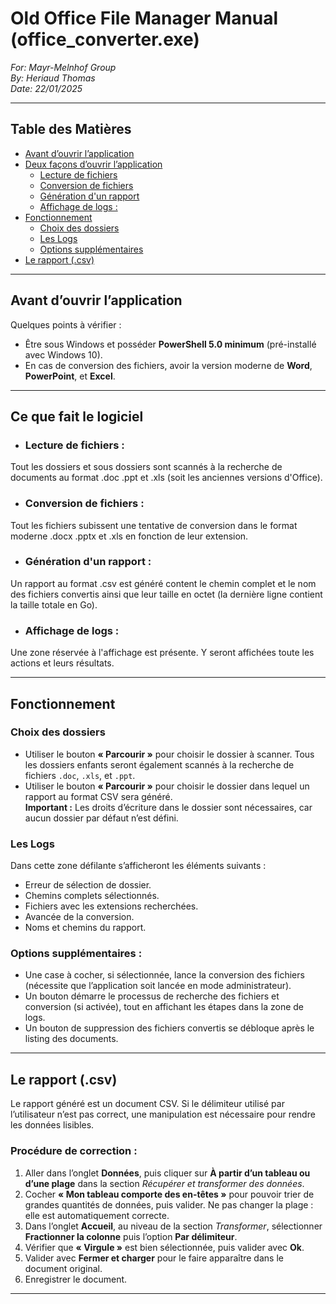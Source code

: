
# Old Office File Manager Manual (office_converter.exe)

_For: Mayr-Melnhof Group_  
_By: Heriaud Thomas_  
_Date: 22/01/2025_

---

## Table des Matières

- [Avant d’ouvrir l’application](#avant-douvrir-lapplication)
- [Deux façons d’ouvrir l’application](#deux-façons-douvrir-lapplication)
  - [Lecture de fichiers](#lecture-de-fichiers-)
  - [Conversion de fichiers](#conversion-de-fichiers-)
  - [Génération d'un rapport](#génération-dun-rapport-)
  - [Affichage de logs :](#affichage-de-logs-)
- [Fonctionnement](#fonctionnement)
  - [Choix des dossiers](#choix-des-dossiers)
  - [Les Logs](#les-logs)
  - [Options supplémentaires](#options-supplémentaires-)
- [Le rapport (.csv)](#le-rapport-csv)

---

## Avant d’ouvrir l’application

Quelques points à vérifier :

- Être sous Windows et posséder **PowerShell 5.0 minimum** (pré-installé avec Windows 10).
- En cas de conversion des fichiers, avoir la version moderne de **Word**, **PowerPoint**, et **Excel**.

---

## Ce que fait le logiciel 
- ### Lecture de fichiers :
Tout les dossiers et sous dossiers sont scannés à la recherche de documents au format .doc .ppt et .xls (soit les anciennes versions d'Office).
- ### Conversion de fichiers :
Tout les fichiers subissent une tentative de conversion dans le format moderne .docx .pptx et .xls en fonction de leur extension.
- ### Génération d'un rapport :
Un rapport au format .csv est généré content le chemin complet et le nom des fichiers convertis ainsi que leur taille en octet (la dernière ligne contient la taille totale en Go).
- ### Affichage de logs :
Une zone réservée à l'affichage est présente. Y seront affichées toute les actions et leurs résultats.

---

## Fonctionnement

### Choix des dossiers

- Utiliser le bouton **« Parcourir »** pour choisir le dossier à scanner. Tous les dossiers enfants seront également scannés à la recherche de fichiers `.doc`, `.xls`, et `.ppt`.
- Utiliser le bouton **« Parcourir »** pour choisir le dossier dans lequel un rapport au format CSV sera généré.  
  **Important :** Les droits d’écriture dans le dossier sont nécessaires, car aucun dossier par défaut n’est défini.



### Les Logs

Dans cette zone défilante s’afficheront les éléments suivants :
- Erreur de sélection de dossier.
- Chemins complets sélectionnés.
- Fichiers avec les extensions recherchées.
- Avancée de la conversion.
- Noms et chemins du rapport.



### Options supplémentaires :
+ Une case à cocher, si sélectionnée, lance la conversion des fichiers (nécessite que l’application soit lancée en mode administrateur).
+ Un bouton démarre le processus de recherche des fichiers et conversion (si activée), tout en affichant les étapes dans la zone de logs.
+ Un bouton de suppression des fichiers convertis se débloque après le listing des documents.

---

## Le rapport (.csv)

Le rapport généré est un document CSV. Si le délimiteur utilisé par l’utilisateur n’est pas correct, une manipulation est nécessaire pour rendre les données lisibles.

### Procédure de correction :

1. Aller dans l’onglet **Données**, puis cliquer sur **À partir d’un tableau ou d’une plage** dans la section _Récupérer et transformer des données_.
2. Cocher **« Mon tableau comporte des en-têtes »** pour pouvoir trier de grandes quantités de données, puis valider. Ne pas changer la plage : elle est automatiquement correcte.
3. Dans l’onglet **Accueil**, au niveau de la section _Transformer_, sélectionner **Fractionner la colonne** puis l’option **Par délimiteur**.
4. Vérifier que **« Virgule »** est bien sélectionnée, puis valider avec **Ok**.
5. Valider avec **Fermer et charger** pour le faire apparaître dans le document original.
6. Enregistrer le document.

---
